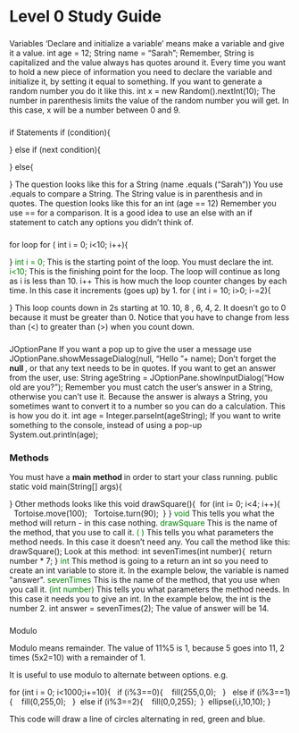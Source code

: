 
 # Level 0 Study Guide
 ### 
Variables
 ‘Declare and initialize a variable’ means make a variable and give it a value.
 int age = 12; 
String name = “Sarah”;
 Remember, String is capitalized and the value always has quotes around it.
 Every time you want to hold a new piece of information you need to declare the variable and initialize it, by setting it equal to something.
 If you want to generate a random number you do it like this.
 int x = new Random().nextInt(10);
 The number in parenthesis limits the value of the random number you will get. In this case, x will be a number between 0 and 9.
 ### 
if Statements
 if (condition){

}
else if (next condition){

}
else{

}
 The question looks like this for a String
 (name .equals (“Sarah”))
 You use .equals to compare a String. The String value is in parenthesis and in quotes.
 The question looks like this for an int
 (age == 12)
 Remember you use == for a comparison.
 It is a good idea to use an else with an if statement to catch any options you didn’t think of.
 ### 
for loop
 for ( int i = 0; i&lt;10; i++){

}
 <font color="green">
  int i = 0;
 </font>
 This is the starting point of the loop. You must declare the int.
 <font color="green">
  i&lt;10;
 </font>
 This is the finishing point for the loop. The loop will continue as long as i is less than 10.
 i++ This is how much the loop counter changes by each time. In this case it increments (goes up) by 1.
 for ( int i = 10; i&gt;0; i-=2){

}
 This loop counts down in 2s starting at 10.
10, 8 , 6, 4, 2.  It doesn’t go to 0 because it must be greater than 0.
Notice that you have to change from less than (&lt;) to greater than (&gt;) when you count down.
 ### 
JOptionPane
 If you want a pop up to give the user a message use
 JOptionPane.showMessageDialog(null, “Hello ”+ name);
 Don’t forget the
 <b>
  null
 </b>
 , or that any text needs to be in quotes.
 If you want to get an answer from the user, use:
 String ageString = JOptionPane.showInputDialog(“How old are you?”);
 Remember you must catch the user’s answer in a String, otherwise you can’t use it.
 Because the answer is always a String, you sometimes want to convert it to a number so you can do a calculation. This is how you do it.
 int age = Integer.parseInt(ageString);
 If you want to write something to the console, instead of using a pop-up
 System.out.println(age);
 ### Methods
 You must have a
 <b>
  main method
 </b>
 in order to start your class running.
 public static void main(String[] args){

}
 Other methods looks like this
 void drawSquare(){
 for (int i= 0; i&lt;4; i++){
  Tortoise.move(100);
  Tortoise.turn(90);
 }
}
 <font color="green">
  void
 </font>
 This tells you what the method will return - in this case nothing.
 <font color="green">
  drawSquare
 </font>
 This is the name of the method, that you use to call it.
 <font color="green">
  (  )
 </font>
 This tells you what parameters the method needs. In this case it doesn’t need any.
 You call the method like this:
 drawSquare();
 Look at this method:
 int sevenTimes(int number){
	 return number * 7;
}
 <font color="green">
  int
 </font>
 This method is going to a return an int so you need to create an int variable to store it. In the example below, the variable is named "answer".
 <font color="green">
  sevenTimes
 </font>
 This is the name of the method, that you use when you call it.
 <font color="green">
  (int number)
 </font>
 This tells you what parameters the method needs. In this case it needs you to give an int. In the example below, the int is the number 2.
 int answer = sevenTimes(2);
 The value of answer will be 14.
 ### 
Modulo

Modulo means remainder.
The value of 11%5 is 1, because 5 goes into 11, 2 times (5x2=10) with a remainder of 1.

It is useful to use modulo to alternate between options. e.g.
 
for (int i = 0; i&lt;1000;i+=10){
 	if (i%3==0){
  		fill(255,0,0);
 	}
 	else if (i%3==1){
  		fill(0,255,0);
 	}
 else if (i%3==2){
	  	fill(0,0,255);
	 }
	 ellipse(i,i,10,10);
}

This code will draw a line of circles alternating in red, green and blue.

